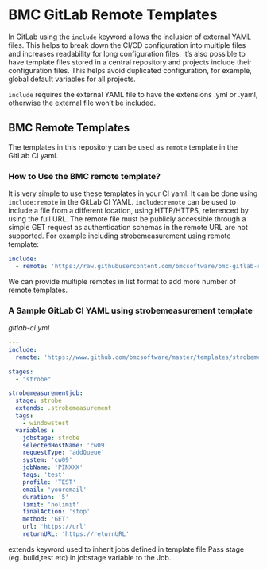 # BMC GitLab Remote Templates

In GitLab using the `include` keyword allows the inclusion of external YAML files. This helps to break down the CI/CD configuration into multiple files and increases readability for long configuration files. It’s also possible to have template files stored in a central repository and projects include their configuration files. This helps avoid duplicated configuration, for example, global default variables for all projects.

`include` requires the external YAML file to have the extensions .yml or .yaml, otherwise the external file won’t be included.

## BMC Remote Templates

The templates in this repository can be used as `remote` template in the GitLab CI yaml.

### How to Use the BMC remote template?

It is very simple to use these templates in your CI yaml. It can be done using `include:remote` in the GitLab CI YAML.
`include:remote` can be used to include a file from a different location, using HTTP/HTTPS, referenced by using the full URL. The remote file must be publicly accessible through a simple GET request as authentication schemas in the remote URL are not supported. 
For example including strobemeasurement using remote template:
```yaml
include:
  - remote: 'https://raw.githubusercontent.com/bmcsoftware/bmc-gitlab-remote-templates/master/templates/job/strobemeasurement.gitlab-ci.yml'
```

We can provide multiple remotes in list format to add more number of remote templates.

### A Sample GitLab CI YAML using strobemeasurement template 

_gitlab-ci.yml_
```yaml
---
include:
  remote: 'https://www.github.com/bmcsoftware/master/templates/strobemeasurement.gitlab-ci.yml'

stages:
  - "strobe"

strobemeasurementjob:
  stage: strobe
  extends: .strobemeasurement
  tags:
    - windowstest
  variables :
    jobstage: strobe
    selectedHostName: 'cw09'
    requestType: 'addQueue'
    system: 'cw09'
    jobName: 'PINXXX'
    tags: 'test'
    profile: 'TEST'
    email: 'youremail'
    duration: '5'
    limit: 'nolimit'
    finalAction: 'stop'
    method: 'GET'
    url: 'https://url'
    returnURL: 'https://returnURL'

```

extends keyword used to inherit jobs defined in template file.Pass stage (eg. build,test etc) in jobstage variable to the Job.


